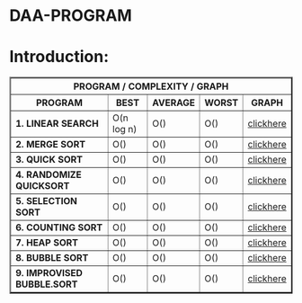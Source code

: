 # DAA-PROGRAM
<html> 
    <head></head>
    <body>
        <div>
            <h1>Introduction:</h1>
        </div>
        <table border="2"  width="600">
           <th colspan="5">PROGRAM / COMPLEXITY / GRAPH</th>
            <tr>
             <th>PROGRAM</th>
             <th> BEST </th>
             <th>AVERAGE</th>
             <th>WORST</th>
             <th>GRAPH</th>
            </tr>            
            <tr>            
               <td><b>1. LINEAR SEARCH</b></td>
               <td>O(n log n)</td>
               <td>O()</td>
               <td>O()</td>
               <td>
                <a href="https://github.com/Monu-Ruhela/DAA-Program/blob/master/GRAPHS/Linear%20search.jpg" >clickhere</a>
               </td>
            </tr>
            <tr>
                <td><b>2. MERGE SORT</b></td>
                <td>O()</td>
                <td>O()</td>
                <td>O()</td>
                <td>
                 <a href="book.xml" >clickhere</a>
                </td>
            </tr>
            <tr>
                <td><b>3. QUICK SORT</b></td>
                <td>O()</td>
                <td>O()</td>
                <td>O()</td>
                <td>
                 <a href="book.xml" >clickhere</a>
                </td>
            </tr>
            <tr>
                <td><b>4. RANDOMIZE QUICKSORT</b></td>
                <td>O()</td>
                <td>O()</td>
                <td>O()</td>
                <td>
                 <a href="book.xml" >clickhere</a>
                </td>
            </tr>
            <tr>
                <td><b>5. SELECTION SORT</b></td>
                <td>O()</td>
                <td>O()</td>
                <td>O()</td>
                <td>
                 <a href="book.xml" >clickhere</a>
                </td>
            </tr> 
            <tr>
                <td><b>6. COUNTING SORT</b></td>
                <td>O()</td>
                <td>O()</td>
                <td>O()</td>
                <td>
                 <a href="book.xml" >clickhere</a>
                </td>
            </tr>
            <tr>
                <td><b>7. HEAP SORT</b></td>
                <td>O()</td>
                <td>O()</td>
                <td>O()</td>
                <td>
                 <a href="book.xml" >clickhere</a>
                </td>
            </tr>
            <tr>
                <td><b>8. BUBBLE SORT</b></td>
                <td>O()</td>
                <td>O()</td>
                <td>O()</td>
                <td>
                 <a href="book.xml" >clickhere</a>
                </td>
            </tr>
            <tr>
                <td><b>9. IMPROVISED BUBBLE.SORT</b></td>
                <td>O()</td>
                <td>O()</td>
                <td>O()</td>
                <td>
                 <a href="book.xml" >clickhere</a>
                </td>
            </tr>
        </table>
    </body>
</html>
